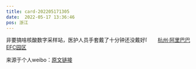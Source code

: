```yaml
---
title: card-202205171305
date:  2022-05-17 13:36:46
pos: 浙江
---
```

非要搞啥核酸数字采样站，医护人员手套戴了十分钟还没戴好<span class="url-icon"><img alt=[汗] src="https://h5.sinaimg.cn/m/emoticon/icon/default/d_han-d8ebda66d3.png" style="width:1em; height:1em;" /></span> <a  href="http://weibo.com/p/100101B2094251D26BA6FC4798" data-hide=""><span class='url-icon'><img style='width: 1rem;height: 1rem' src='https://h5.sinaimg.cn/upload/2015/09/25/3/timeline_card_small_location_default.png'></span><span class="surl-text">杭州·阿里巴巴EFC园区</span></a> 

来源于个人weibo：[原文链接](https://m.weibo.cn/status/LtpPet4gt?mblogid=LtpPet4gt)